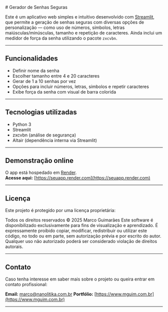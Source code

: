 \# Gerador de Senhas Seguras

Este é um aplicativo web simples e intuitivo desenvolvido com [Streamlit](https://streamlit.io), que permite a geração de senhas seguras com diversas opções de personalização — como uso de números, símbolos, letras maiúsculas/minúsculas, tamanho e repetição de caracteres. Ainda inclui um medidor de força da senha utilizando o pacote `zxcvbn`.

---

## Funcionalidades

- Definir nome da senha
- Escolher tamanho entre 4 e 20 caracteres
- Gerar de 1 a 10 senhas por vez
- Opções para incluir números, letras, símbolos e repetir caracteres
- Exibe força da senha com visual de barra colorida

---

## Tecnologias utilizadas

- Python 3
- Streamlit
- zxcvbn (análise de segurança)
- Altair (dependência interna via Streamlit)

---
## Demonstração online

O app está hospedado em [Render](https://render.com).  
**Acesse aqui:** [https://seuapp.render.com](https://seuapp.render.com)  


---

## Licença

Este projeto é protegido por uma licença proprietária:

Todos os direitos reservados © 2025 Marco Guimarães Este software é disponibilizado exclusivamente para fins de visualização e aprendizado. É expressamente proibido copiar, modificar, redistribuir ou utilizar este código, no todo ou em parte, sem autorização prévia e por escrito do autor. Qualquer uso não autorizado poderá ser considerado violação de direitos autorais.


---

## Contato

Caso tenha interesse em saber mais sobre o projeto ou queira entrar em contato profissional:

**Email:** marco@nanolitika.com.br 
**Portfólio:** [https://www.mguim.com.br](https://www.mguim.com.br)

---

